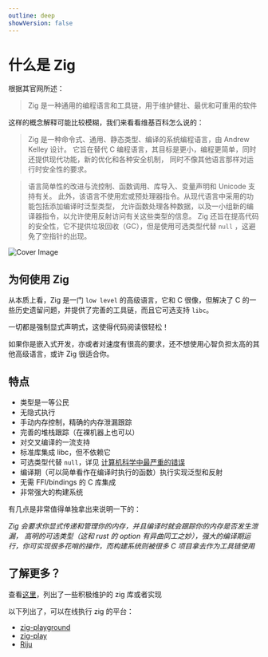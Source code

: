 ```yaml
---
outline: deep
showVersion: false
---
```


# 什么是 Zig

根据其官网所述：

> Zig 是一种通用的编程语言和工具链，用于维护健壮、最优和可重用的软件

这样的概念解释可能比较模糊，我们来看看维基百科怎么说的：

> Zig 是一种命令式、通用、静态类型、编译的系统编程语言，由 Andrew Kelley 设计。
> 它旨在替代 C 编程语言，其目标是更小，编程更简单，同时还提供现代功能，新的优化和各种安全机制，
> 同时不像其他语言那样对运行时安全性的要求。

> 语言简单性的改进与流控制、函数调用、库导入、变量声明和 Unicode 支持有关。
> 此外，该语言不使用宏或预处理器指令。从现代语言中采用的功能包括添加编译时泛型类型，
> 允许函数处理各种数据，以及一小组新的编译器指令，以允许使用反射访问有关这些类型的信息。
> Zig 还旨在提高代码的安全性，它不提供垃圾回收（GC），但是使用可选类型代替 `null` ，这避免了空指针的出现。

![Cover Image](/cover_image.png "Cover Image")

## 为何使用 Zig

从本质上看，Zig 是一门 `low level` 的高级语言，它和 C 很像，但解决了 C 的一些历史遗留问题，并提供了完善的工具链，而且它可选支持 `libc`。

一切都是强制显式声明式，这使得代码阅读很轻松！

如果你是嵌入式开发，亦或者对速度有很高的要求，还不想使用心智负担太高的其他高级语言，或许 Zig 很适合你。

## 特点

- 类型是一等公民
- 无隐式执行
- 手动内存控制，精确的内存泄漏跟踪
- 完善的堆栈跟踪（在裸机器上也可以）
- 对交叉编译的一流支持
- 标准库集成 libc，但不依赖它
- 可选类型代替 `null`，详见 [计算机科学中最严重的错误](https://www.lucidchart.com/techblog/2015/08/31/the-worst-mistake-of-computer-science/)
- 编译期（可以简单看作在编译时执行的函数）执行实现泛型和反射
- 无需 FFI/bindings 的 C 库集成
- 非常强大的构建系统

有几点是非常值得单独拿出来说明一下的：

_Zig 会要求你显式传递和管理你的内存，并且编译时就会跟踪你的内存是否发生泄漏，
高明的可选类型（这和 rust 的 option 有异曲同工之妙），强大的编译期运行，你可实现很多花哨的操作，而构建系统则被很多 C 项目拿去作为工具链使用_

## 了解更多？

查看[这里](appendix/well-known-lib.html)，列出了一些积极维护的 zig 库或者实现

以下列出了，可以在线执行 zig 的平台：

- [zig-playground](https://playground.zigtools.org/)
- [zig-play](https://zig-play.dev/)
- [Riju](https://riju.codes/zig)
